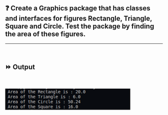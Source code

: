 ## :question: Create a Graphics package that has classes and interfaces for figures Rectangle, Triangle, Square and Circle. Test the package by finding the area of these figures.
___
<br>

## :fast_forward: Output

<br>

<img src="Output/co4pg1op1.png" width="400"></img><br>